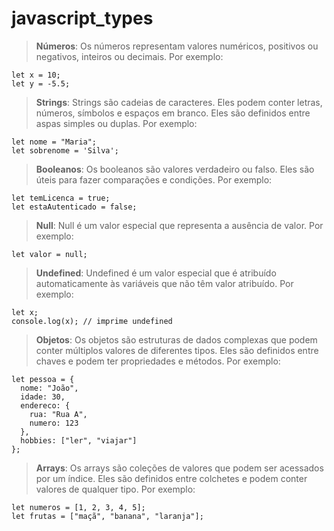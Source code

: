 # **javascript_types**

> **Números**:
Os números representam valores numéricos, positivos ou negativos, inteiros ou decimais. Por exemplo:

```
let x = 10;
let y = -5.5;
```

> **Strings**:
Strings são cadeias de caracteres. Eles podem conter letras, números, símbolos e espaços em branco. Eles são definidos entre aspas simples ou duplas. Por exemplo:

```
let nome = "Maria";
let sobrenome = 'Silva';
```

> **Booleanos**:
Os booleanos são valores verdadeiro ou falso. Eles são úteis para fazer comparações e condições. Por exemplo:

```
let temLicenca = true;
let estaAutenticado = false;
```

> **Null**:
Null é um valor especial que representa a ausência de valor. Por exemplo:

```
let valor = null;
```

> **Undefined**:
Undefined é um valor especial que é atribuído automaticamente às variáveis que não têm valor atribuído. Por exemplo:

```
let x;
console.log(x); // imprime undefined
```

> **Objetos**:
Os objetos são estruturas de dados complexas que podem conter múltiplos valores de diferentes tipos. Eles são definidos entre chaves e podem ter propriedades e métodos. Por exemplo:

```
let pessoa = {
  nome: "João",
  idade: 30,
  endereco: {
    rua: "Rua A",
    numero: 123
  },
  hobbies: ["ler", "viajar"]
};
```

> **Arrays**:
Os arrays são coleções de valores que podem ser acessados por um índice. Eles são definidos entre colchetes e podem conter valores de qualquer tipo. Por exemplo:

```
let numeros = [1, 2, 3, 4, 5];
let frutas = ["maçã", "banana", "laranja"];
```
